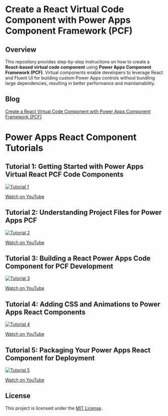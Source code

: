 # Create a React Virtual Code Component with Power Apps Component Framework (PCF)

## Overview
This repository provides step-by-step instructions on how to create a **React-based virtual code component** using **Power Apps Component Framework (PCF)**. Virtual components enable developers to leverage React and Fluent UI for building custom Power Apps controls without bundling large dependencies, resulting in better performance and maintainability.

## Blog
[Create a React Virtual Code Component with Power Apps Component Framework (PCF)](https://clavinfernandes.wordpress.com/2025/01/21/create-a-react-virtual-code-component-with-power-apps-component-framework-pcf/)

# Power Apps React Component Tutorials

## Tutorial 1: Getting Started with Power Apps Virtual React PCF Code Components
[![Tutorial 1](https://img.youtube.com/vi/yYlEn2h6sdw/0.jpg)](https://www.youtube.com/watch?v=yYlEn2h6sdw)

[Watch on YouTube](https://www.youtube.com/watch?v=yYlEn2h6sdw)

## Tutorial 2: Understanding Project Files for Power Apps PCF
[![Tutorial 2](https://img.youtube.com/vi/6XfhHqcs8_8/0.jpg)](https://www.youtube.com/watch?v=6XfhHqcs8_8)

[Watch on YouTube](https://www.youtube.com/watch?v=6XfhHqcs8_8)

## Tutorial 3: Building a React Power Apps Code Component for PCF Development
[![Tutorial 3](https://img.youtube.com/vi/-6i2Bh_aEKk/0.jpg)](https://www.youtube.com/watch?v=-6i2Bh_aEKk)

[Watch on YouTube](https://www.youtube.com/watch?v=-6i2Bh_aEKk)

## Tutorial 4: Adding CSS and Animations to Power Apps React Components
[![Tutorial 4](https://img.youtube.com/vi/kPbe8VaV8u0/0.jpg)](https://www.youtube.com/watch?v=kPbe8VaV8u0)

[Watch on YouTube](https://www.youtube.com/watch?v=kPbe8VaV8u0)

## Tutorial 5: Packaging Your Power Apps React Component for Deployment
[![Tutorial 5](https://img.youtube.com/vi/eZT6GWgJV3U/0.jpg)](https://www.youtube.com/watch?v=eZT6GWgJV3U)

[Watch on YouTube](https://www.youtube.com/watch?v=eZT6GWgJV3U)


## License
This project is licensed under the [MIT License](LICENSE).
